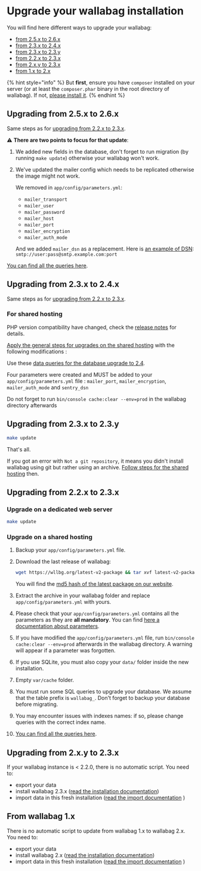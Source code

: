 # Upgrade your wallabag installation

You will find here different ways to upgrade your wallabag:

-   [from 2.5.x to 2.6.x](#upgrading-from-25x-to-26x)
-   [from 2.3.x to 2.4.x](#upgrading-from-23x-to-24x)
-   [from 2.3.x to 2.3.y](#upgrading-from-23x-to-23y)
-   [from 2.2.x to 2.3.x](#upgrading-from-22x-to-23x)
-   [from 2.x.y to 2.3.x](#upgrading-from-2xy-to-23x)
-   [from 1.x to 2.x](#from-wallabag-1x)

{% hint style="info" %}
But **first**, ensure you have `composer` installed on your server (or at least the `composer.phar` binary in the root directory of wallabag). If not, [please install it](https://getcomposer.org/download/).
{% endhint %}

## Upgrading from 2.5.x to 2.6.x

Same steps as for [upgrading from 2.2.x to 2.3.x](#upgrading-from-22x-to-23x).

⚠️ **There are two points to focus for that update**:

1. We added new fields in the database, don't forget to run migration (by running `make update`) otherwise your wallabag won't work.
2. We've updated the mailer config which needs to be replicated otherwise the image might not work.

   We removed in `app/config/parameters.yml`:
   - `mailer_transport`
   - `mailer_user`
   - `mailer_password`
   - `mailer_host`
   - `mailer_port`
   - `mailer_encryption`
   - `mailer_auth_mode`

   And we added `mailer_dsn` as a replacement. Here is [an example of DSN](https://symfony.com/doc/4.4/mailer.html#using-built-in-transports): `smtp://user:pass@smtp.example.com:port`

[You can find all the queries here](./query-upgrade-25-26.md).

## Upgrading from 2.3.x to 2.4.x

Same steps as for [upgrading from 2.2.x to 2.3.x](#upgrading-from-22x-to-23x).

### For shared hosting

PHP version compatibility have changed, check the [release notes](https://github.com/wallabag/wallabag/releases/tag/2.4.0) for details.

[Apply the general steps for upgrades on the shared hosting](#upgrade-on-a-shared-hosting) with the following modifications :

Use these [data queries for the database upgrade to 2.4](./query-upgrade-23-24.md).

Four parameters were created and MUST be added to your `app/config/parameters.yml` file : `mailer_port`, `mailer_encryption`, `mailer_auth_mode` and `sentry_dsn` 

Do not forget to run `bin/console cache:clear --env=prod` in the wallabag directory afterwards


## Upgrading from 2.3.x to 2.3.y

```bash
make update
```

That's all.

If you got an error with `Not a git repository`, it means you didn't install wallabag using git but rather using an archive. [Follow steps for the shared hosting](#upgrade-on-a-shared-hosting) then.

## Upgrading from 2.2.x to 2.3.x

### Upgrade on a dedicated web server

```bash
make update
```

### Upgrade on a shared hosting

1. Backup your `app/config/parameters.yml` file.
1. Download the last release of wallabag:

    ```bash
    wget https://wllbg.org/latest-v2-package && tar xvf latest-v2-package
    ```

    You will find the [md5 hash of the latest package on our website](https://wallabag.org/en#download).

1. Extract the archive in your wallabag folder and replace `app/config/parameters.yml` with yours.
1. Please check that your `app/config/parameters.yml` contains all the parameters as they are **all mandatory**. You can find [here a documentation about parameters](./parameters.md).
1. If you have modified the `app/config/parameters.yml` file, run `bin/console cache:clear --env=prod` afterwards in the wallabag directory. A warning will appear if a parameter was forgotten.
1. If you use SQLite, you must also copy your `data/` folder inside the new installation.
1. Empty `var/cache` folder.
1. You must run some SQL queries to upgrade your database. We assume that the table prefix is `wallabag_`. Don't forget to backup your database before migrating.
1. You may encounter issues with indexes names: if so, please change queries with the correct index name.
1. [You can find all the queries here](./query-upgrade-22-23.html).

## Upgrading from 2.x.y to 2.3.x

If your wallabag instance is < 2.2.0, there is no automatic script. You need to:

-   export your data
-   install wallabag 2.3.x ([read the installation documentation](./installation/))
-   import data in this fresh installation ([read the import documentation](../user/import/) )

## From wallabag 1.x

There is no automatic script to update from wallabag 1.x to wallabag 2.x. You need to:

-   export your data
-   install wallabag 2.x ([read the installation documentation](./installation/))
-   import data in this fresh installation ([read the import documentation](../user/import/) )
